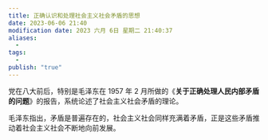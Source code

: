 ```yaml
---
title: 正确认识和处理社会主义社会矛盾的思想
date: 2023-06-06 21:40
modification date: 2023 六月 6日 星期二 21:40:37
aliases:
  - 
tags:
  - 
publish: "true"
---
```


党在八大前后，特别是毛泽东在 1957 年 2 月所做的《**关于正确处理人民内部矛盾的问题**》的报告，系统论述了社会主义社会矛盾的理论。

毛泽东指出，矛盾是普遍存在的，社会主义社会同样充满着矛盾，正是这些矛盾推动着社会主义社会不断地向前发展。
